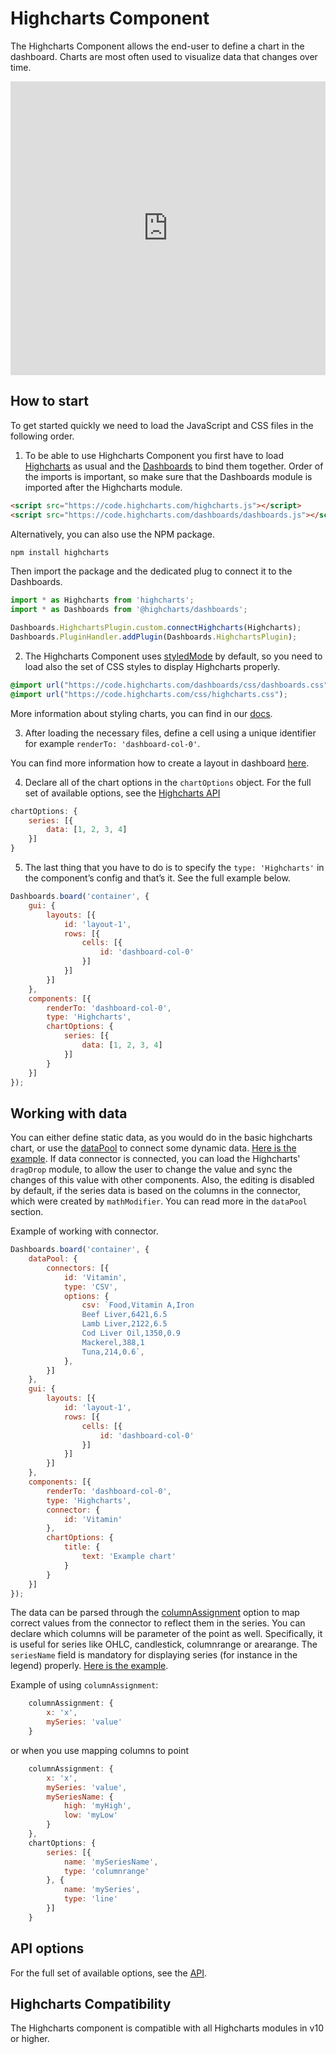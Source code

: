 Highcharts Component
===

The Highcharts Component allows the end-user to define a chart in the dashboard. Charts are most often used to visualize data that changes over time.

<iframe style="width: 100%; height: 470px; border: none;" src=https://www.highcharts.com/samples/embed/dashboards/components/component-highcharts allow="fullscreen"></iframe>

## How to start
To get started quickly we need to load the JavaScript and CSS files in the following order.

1. To be able to use Highcharts Component you first have to load [Highcharts](https://code.highcharts.com/highcharts.js) as usual and the [Dashboards](https://code.highcharts.com/dashboards/dashboards.js) to bind them together.
Order of the imports is important, so make sure that the Dashboards module is imported after the Highcharts module.

```html
<script src="https://code.highcharts.com/highcharts.js"></script>
<script src="https://code.highcharts.com/dashboards/dashboards.js"></script>
```

Alternatively, you can also use the NPM package.

```bash
npm install highcharts
```

Then import the package and the dedicated plug to connect it to the Dashboards.

```typescript
import * as Highcharts from 'highcharts';
import * as Dashboards from '@highcharts/dashboards';

Dashboards.HighchartsPlugin.custom.connectHighcharts(Highcharts);
Dashboards.PluginHandler.addPlugin(Dashboards.HighchartsPlugin);
```

2. The Highcharts Component uses [styledMode](https://api.highcharts.com/highcharts/chart.styledMode) by default, so you need to load also the set of CSS styles to display Highcharts properly.
```css
@import url("https://code.highcharts.com/dashboards/css/dashboards.css");
@import url("https://code.highcharts.com/css/highcharts.css");
```
More information about styling charts, you can find in our [docs](https://www.highcharts.com/docs/chart-design-and-style/style-by-css).

3. After loading the necessary files, define a cell using a unique identifier for example `renderTo: 'dashboard-col-0'`.

You can find more information how to create a layout in dashboard [here](https://www.highcharts.com/docs/dashboards/your-first-dashboard).

4. Declare all of the chart options in the `chartOptions` object.
For the full set of available options, see the [Highcharts API](https://api.highcharts.com/highcharts/)

```js
chartOptions: {
    series: [{
        data: [1, 2, 3, 4]
    }]
}
```

5. The last thing that you have to do is to specify the `type: 'Highcharts'` in the component’s config and that’s it. See the full example below.

```js
Dashboards.board('container', {
    gui: {
        layouts: [{
            id: 'layout-1',
            rows: [{
                cells: [{
                    id: 'dashboard-col-0'
                }]
            }]
        }]
    },
    components: [{
        renderTo: 'dashboard-col-0',
        type: 'Highcharts',
        chartOptions: {
            series: [{
                data: [1, 2, 3, 4]
            }]
        }
    }]
});
```

## Working with data
You can either define static data, as you would do in the basic highcharts chart, or use the [dataPool](https://www.highcharts.com/docs/dashboards/data-handling) to connect some dynamic data.
[Here is the example](https://www.highcharts.com/samples/embed/dashboards/components/component-highcharts). If data connector is connected, you can load the Highcharts' `dragDrop` module, to allow the user to change the value and sync the changes of this value with other components. Also, the editing is disabled by default, if the series data is based on the columns in the connector, which were created by `mathModifier`. You can read more in the `dataPool` section.

Example of working with connector.
```js
Dashboards.board('container', {
    dataPool: {
        connectors: [{
            id: 'Vitamin',
            type: 'CSV',
            options: {
                csv: `Food,Vitamin A,Iron
                Beef Liver,6421,6.5
                Lamb Liver,2122,6.5
                Cod Liver Oil,1350,0.9
                Mackerel,388,1
                Tuna,214,0.6`,
            },
        }]
    },
    gui: {
        layouts: [{
            id: 'layout-1',
            rows: [{
                cells: [{
                    id: 'dashboard-col-0'
                }]
            }]
        }]
    },
    components: [{
        renderTo: 'dashboard-col-0',
        type: 'Highcharts',
        connector: {
            id: 'Vitamin'
        },
        chartOptions: {
            title: {
                text: 'Example chart'
            }
        }
    }]
});
```

The data can be parsed through the [columnAssignment](https://api.highcharts.com/dashboards/#interfaces/Dashboards_Plugins_HighchartsComponent.HighchartsComponent.Options#columnAssignment) option to map correct values from the connector to reflect them in the series.
You can declare which columns will be parameter of the point as well. Specifically, it is useful for series like OHLC, candlestick, columnrange or arearange. The `seriesName` field is mandatory for displaying series (for instance in the legend) properly.
[Here is the example](https://www.highcharts.com/samples/embed/dashboards/components/component-highcharts-columnassignment). 

Example of using `columnAssignment`:
```js
    columnAssignment: {
        x: 'x',
        mySeries: 'value'
    }
```

or when you use mapping columns to point

```js
    columnAssignment: {
        x: 'x',
        mySeries: 'value',
        mySeriesName: {
            high: 'myHigh',
            low: 'myLow'
        }
    },
    chartOptions: {
        series: [{
            name: 'mySeriesName',
            type: 'columnrange'
        }, {
            name: 'mySeries',
            type: 'line'
        }]
    }

```

## API options
For the full set of available options, see the [API](https://api.highcharts.com/dashboards/#interfaces/Dashboards_Plugins_HighchartsComponent.HighchartsComponent.Options).

## Highcharts Compatibility
The Highcharts component is compatible with all Highcharts modules in v10 or higher.



